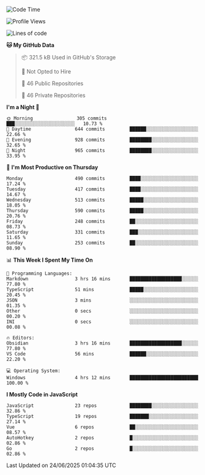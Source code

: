 <!--START_SECTION:waka-->
![Code Time](http://img.shields.io/badge/Code%20Time-957%20hrs%2020%20mins-blue)

![Profile Views](http://img.shields.io/badge/Profile%20Views-1-blue)

![Lines of code](https://img.shields.io/badge/From%20Hello%20World%20I%27ve%20Written-1.7%20million%20lines%20of%20code-blue)

**🐱 My GitHub Data** 

> 📦 321.5 kB Used in GitHub's Storage 
 > 
> 🚫 Not Opted to Hire
 > 
> 📜 46 Public Repositories 
 > 
> 🔑 46 Private Repositories 
 > 
**I'm a Night 🦉** 

```text
🌞 Morning                305 commits         ███░░░░░░░░░░░░░░░░░░░░░░   10.73 % 
🌆 Daytime                644 commits         ██████░░░░░░░░░░░░░░░░░░░   22.66 % 
🌃 Evening                928 commits         ████████░░░░░░░░░░░░░░░░░   32.65 % 
🌙 Night                  965 commits         ████████░░░░░░░░░░░░░░░░░   33.95 % 
```
📅 **I'm Most Productive on Thursday** 

```text
Monday                   490 commits         ████░░░░░░░░░░░░░░░░░░░░░   17.24 % 
Tuesday                  417 commits         ████░░░░░░░░░░░░░░░░░░░░░   14.67 % 
Wednesday                513 commits         █████░░░░░░░░░░░░░░░░░░░░   18.05 % 
Thursday                 590 commits         █████░░░░░░░░░░░░░░░░░░░░   20.76 % 
Friday                   248 commits         ██░░░░░░░░░░░░░░░░░░░░░░░   08.73 % 
Saturday                 331 commits         ███░░░░░░░░░░░░░░░░░░░░░░   11.65 % 
Sunday                   253 commits         ██░░░░░░░░░░░░░░░░░░░░░░░   08.90 % 
```


📊 **This Week I Spent My Time On** 

```text
💬 Programming Languages: 
Markdown                 3 hrs 16 mins       ███████████████████░░░░░░   77.80 % 
TypeScript               51 mins             █████░░░░░░░░░░░░░░░░░░░░   20.45 % 
JSON                     3 mins              ░░░░░░░░░░░░░░░░░░░░░░░░░   01.35 % 
Other                    0 secs              ░░░░░░░░░░░░░░░░░░░░░░░░░   00.20 % 
INI                      0 secs              ░░░░░░░░░░░░░░░░░░░░░░░░░   00.08 % 

🔥 Editors: 
Obsidian                 3 hrs 16 mins       ███████████████████░░░░░░   77.80 % 
VS Code                  56 mins             ██████░░░░░░░░░░░░░░░░░░░   22.20 % 

💻 Operating System: 
Windows                  4 hrs 12 mins       █████████████████████████   100.00 % 
```

**I Mostly Code in JavaScript** 

```text
JavaScript               23 repos            ████████░░░░░░░░░░░░░░░░░   32.86 % 
TypeScript               19 repos            ███████░░░░░░░░░░░░░░░░░░   27.14 % 
Vue                      6 repos             ██░░░░░░░░░░░░░░░░░░░░░░░   08.57 % 
AutoHotkey               2 repos             █░░░░░░░░░░░░░░░░░░░░░░░░   02.86 % 
Go                       2 repos             █░░░░░░░░░░░░░░░░░░░░░░░░   02.86 % 
```




 Last Updated on 24/06/2025 01:04:35 UTC
<!--END_SECTION:waka-->
